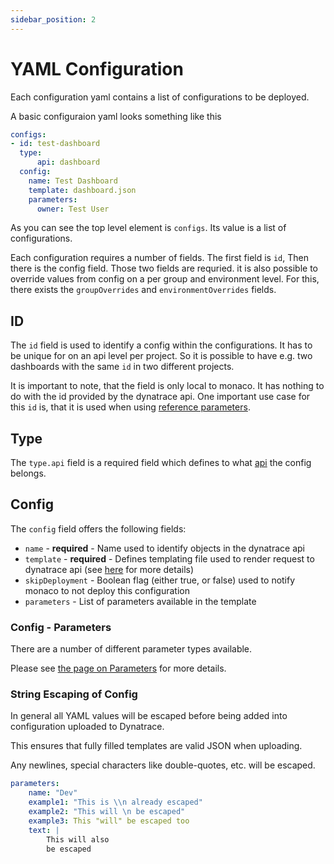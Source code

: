 ```yaml
---
sidebar_position: 2
---
```


# YAML Configuration

Each configuration yaml contains a list of configurations to be deployed.

A basic configuraion yaml looks something like this

```yaml
configs:
- id: test-dashboard
  type:
      api: dashboard
  config:
    name: Test Dashboard
    template: dashboard.json
    parameters:
      owner: Test User
```

As you can see the top level element is `configs`. Its value is a list of
configurations.

Each configuration requires a number of fields. The first field is `id`,
Then there is the config field. Those two fields are requried. it is also
possible to override values from config on a per group and environment
level. For this, there exists the `groupOverrides` and `environmentOverrides`
fields.

## ID

The `id` field is used to identify a config within the configurations. It
has to be unique for on an api level per project. So it is possible to have
e.g. two dashboards with the same `id` in two different projects.

It is important to note, that the field is only local to monaco. It has nothing
to do with the id provided by the dynatrace api. One important use case for this
`id` is, that it is used when using [reference parameters](parameters.md#reference-parameter).


## Type

The `type.api` field is a required field which defines to what [api](supported_configurations.md) the config belongs.


## Config

The `config` field offers the following fields:

* `name` - **required** - Name used to identify objects in the dynatrace api
* `template` - **required** - Defines templating file used to render request to dynatrace api (see [here](projects.md#json-template-file) for more details)
* `skipDeployment` - Boolean flag (either true, or false) used to notify monaco to not deploy this configuration
* `parameters` - List of parameters available in the template

### Config - Parameters

There are a number of different parameter types available.

Please see [the page on Parameters](parameters.md) for more details.

### String Escaping of Config

In general all YAML values will be escaped before being added into configuration uploaded to Dynatrace.

This ensures that fully filled templates are valid JSON when uploading. 

Any newlines, special characters like double-quotes, etc. will be escaped.

```yaml
parameters:
    name: "Dev"
    example1: "This is \\n already escaped" 
    example2: "This will \n be escaped"
    example3: This "will" be escaped too
    text: |
        This will also
        be escaped
```
